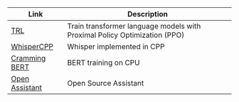 | Link      | Description |
| ----------- | ----------- |
| [TRL](https://github.com/lvwerra/trl)      | Train transformer language models with Proximal Policy Optimization (PPO) |
| [WhisperCPP](https://github.com/ggerganov/whisper.cpp)   | Whisper implemented in CPP        |
| [Cramming BERT](https://github.com/jonasgeiping/cramming) | BERT training on CPU |
| [Open Assistant](https://github.com/LAION-AI/Open-Assistant) | Open Source Assistant |

